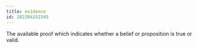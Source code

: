 ```yaml
---
title: evidence
id: 202204152345
---
```


The available proof which indicates whether a belief or proposition is true or valid.
